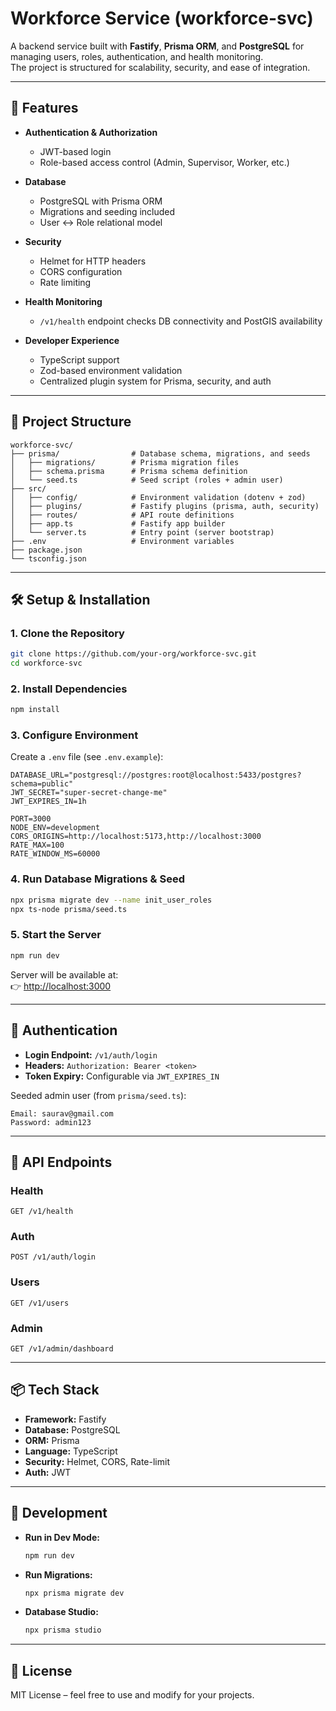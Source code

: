# Workforce Service (workforce-svc)

A backend service built with **Fastify**, **Prisma ORM**, and **PostgreSQL** for managing users, roles, authentication, and health monitoring.  
The project is structured for scalability, security, and ease of integration.

---

## 🚀 Features

- **Authentication & Authorization**
  - JWT-based login
  - Role-based access control (Admin, Supervisor, Worker, etc.)

- **Database**
  - PostgreSQL with Prisma ORM
  - Migrations and seeding included
  - User ↔ Role relational model

- **Security**
  - Helmet for HTTP headers
  - CORS configuration
  - Rate limiting

- **Health Monitoring**
  - `/v1/health` endpoint checks DB connectivity and PostGIS availability

- **Developer Experience**
  - TypeScript support
  - Zod-based environment validation
  - Centralized plugin system for Prisma, security, and auth

---

## 📂 Project Structure

```
workforce-svc/
├── prisma/                # Database schema, migrations, and seeds
│   ├── migrations/        # Prisma migration files
│   ├── schema.prisma      # Prisma schema definition
│   └── seed.ts            # Seed script (roles + admin user)
├── src/
│   ├── config/            # Environment validation (dotenv + zod)
│   ├── plugins/           # Fastify plugins (prisma, auth, security)
│   ├── routes/            # API route definitions
│   ├── app.ts             # Fastify app builder
│   └── server.ts          # Entry point (server bootstrap)
├── .env                   # Environment variables
├── package.json
└── tsconfig.json
```

---

## 🛠️ Setup & Installation

### 1. Clone the Repository
```bash
git clone https://github.com/your-org/workforce-svc.git
cd workforce-svc
```

### 2. Install Dependencies
```bash
npm install
```

### 3. Configure Environment
Create a `.env` file (see `.env.example`):

```env
DATABASE_URL="postgresql://postgres:root@localhost:5433/postgres?schema=public"
JWT_SECRET="super-secret-change-me"
JWT_EXPIRES_IN=1h

PORT=3000
NODE_ENV=development
CORS_ORIGINS=http://localhost:5173,http://localhost:3000
RATE_MAX=100
RATE_WINDOW_MS=60000
```

### 4. Run Database Migrations & Seed
```bash
npx prisma migrate dev --name init_user_roles
npx ts-node prisma/seed.ts
```

### 5. Start the Server
```bash
npm run dev
```
Server will be available at:  
👉 [http://localhost:3000](http://localhost:3000)

---

## 🔑 Authentication

- **Login Endpoint:** `/v1/auth/login`  
- **Headers:** `Authorization: Bearer <token>`  
- **Token Expiry:** Configurable via `JWT_EXPIRES_IN`

Seeded admin user (from `prisma/seed.ts`):
```
Email: saurav@gmail.com
Password: admin123
```

---

## 📡 API Endpoints

### Health
```http
GET /v1/health
```

### Auth
```http
POST /v1/auth/login
```

### Users
```http
GET /v1/users
```

### Admin
```http
GET /v1/admin/dashboard
```

---

## 📦 Tech Stack

- **Framework:** Fastify
- **Database:** PostgreSQL
- **ORM:** Prisma
- **Language:** TypeScript
- **Security:** Helmet, CORS, Rate-limit
- **Auth:** JWT

---

## 🧪 Development

- **Run in Dev Mode:**
  ```bash
  npm run dev
  ```
- **Run Migrations:**
  ```bash
  npx prisma migrate dev
  ```
- **Database Studio:**
  ```bash
  npx prisma studio
  ```

---

## 📜 License
MIT License – feel free to use and modify for your projects.

